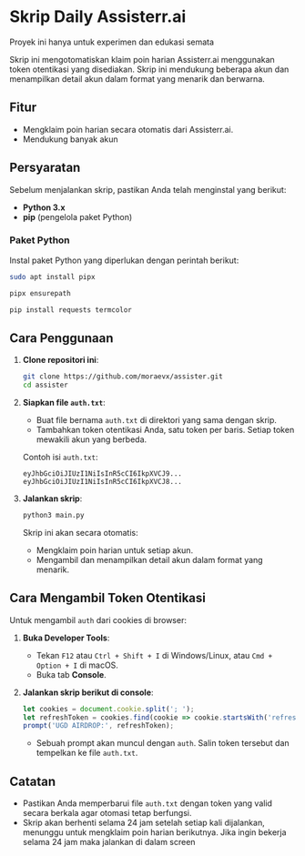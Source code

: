 # Skrip Daily Assisterr.ai

Proyek ini hanya untuk experimen dan edukasi semata

Skrip ini mengotomatiskan klaim poin harian Assisterr.ai menggunakan token otentikasi yang disediakan. Skrip ini mendukung beberapa akun dan menampilkan detail akun dalam format yang menarik dan berwarna.

## Fitur

- Mengklaim poin harian secara otomatis dari Assisterr.ai.
- Mendukung banyak akun

## Persyaratan

Sebelum menjalankan skrip, pastikan Anda telah menginstal yang berikut:

- **Python 3.x**
- **pip** (pengelola paket Python)

### Paket Python

Instal paket Python yang diperlukan dengan perintah berikut:
```bash
sudo apt install pipx
```
```bash
pipx ensurepath
```

```bash
pip install requests termcolor
```

## Cara Penggunaan

1. **Clone repositori ini**:

   ```bash
   git clone https://github.com/moraevx/assister.git
   cd assister
   ```

2. **Siapkan file `auth.txt`**:

   - Buat file bernama `auth.txt` di direktori yang sama dengan skrip.
   - Tambahkan token otentikasi Anda, satu token per baris. Setiap token mewakili akun yang berbeda.

   Contoh isi `auth.txt`:

   ```
   eyJhbGciOiJIUzI1NiIsInR5cCI6IkpXVCJ9...
   eyJhbGciOiJIUzI1NiIsInR5cCI6IkpXVCJ8...
   ```

3. **Jalankan skrip**:

   ```bash
   python3 main.py
   ```

   Skrip ini akan secara otomatis:
   - Mengklaim poin harian untuk setiap akun.
   - Mengambil dan menampilkan detail akun dalam format yang menarik.

## Cara Mengambil Token Otentikasi

Untuk mengambil `auth` dari cookies di browser:

1. **Buka Developer Tools**:
   - Tekan `F12` atau `Ctrl + Shift + I` di Windows/Linux, atau `Cmd + Option + I` di macOS.
   - Buka tab **Console**.

2. **Jalankan skrip berikut di console**:

   ```javascript
   let cookies = document.cookie.split('; ');
   let refreshToken = cookies.find(cookie => cookie.startsWith('refreshToken=')).split('=')[1];
   prompt('UGD AIRDROP:', refreshToken);
   ```

   - Sebuah prompt akan muncul dengan `auth`. Salin token tersebut dan tempelkan ke file `auth.txt`.

## Catatan

- Pastikan Anda memperbarui file `auth.txt` dengan token yang valid secara berkala agar otomasi tetap berfungsi.
- Skrip akan berhenti selama 24 jam setelah setiap kali dijalankan, menunggu untuk mengklaim poin harian berikutnya. Jika ingin bekerja selama 24 jam maka jalankan di dalam screen


